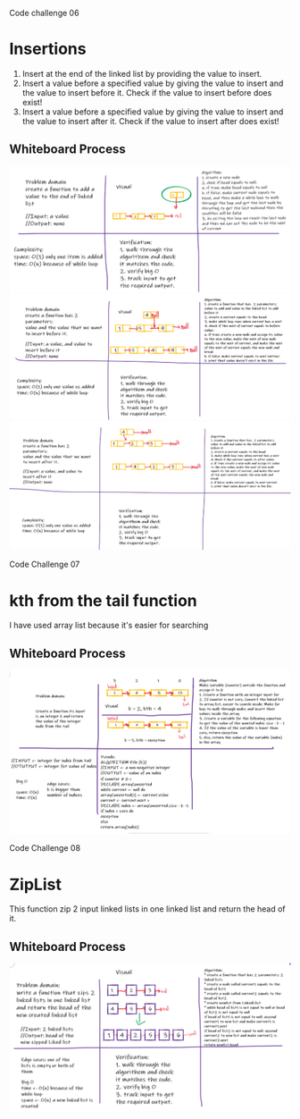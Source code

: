 Code challenge 06

# Insertions

1. Insert at the end of the linked list by providing the value to insert.
2. Insert a value before a specified value by giving the value to insert and the value to insert before it. Check if the value to insert before does exist!
3. Insert a value before a specified value by giving the value to insert and the value to insert after it. Check if the value to insert after does exist!

## Whiteboard Process

![](./assests/White1.png)
![](./assests/White2.png)
![](./assests/White3.png)

Code Challenge 07

# kth from the tail function

I have used array list because it's easier for searching
## Whiteboard Process

![White Board](./assests/WhiteBoard.png)

Code Challenge 08

# ZipList

This function zip 2 input linked lists in one linked list and return the head of it.

## Whiteboard Process

![White Board](./assests/8.png)
